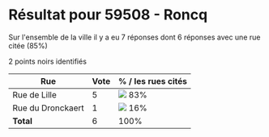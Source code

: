 # Résultat pour 59508 - Roncq

Sur l'ensemble de la ville il y a eu 7 réponses dont 6 réponses avec une rue citée (85%)

2 points noirs identifiés

| Rue | Vote | % / les rues cités|
|-----|------|-------------------|
| Rue de Lille | 5 | <img src="../../img/bar_83.gif" />&nbsp;83%|
| Rue du Dronckaert | 1 | <img src="../../img/bar_16.gif" />&nbsp;16%|
| **Total** | 6 | 100%|
